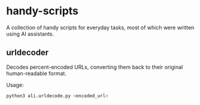 # handy-scripts
A collection of handy scripts for everyday tasks, most of which were written using AI assistants.

## urldecoder
Decodes percent-encoded URLs, converting them back to their original human-readable format. 

Usage:
```bash
python3 ali.urldecode.py <encoded_url>
```
